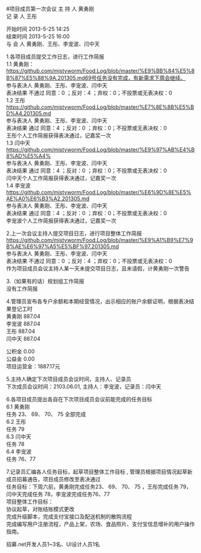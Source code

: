 #项目成员第一次会议
主 持 人    黄勇刚  
记 录 人    王彤  
    
开始时间    2013-5-25 14:25      
结束时间    2013-5-25  16:00  
与 会 人    黄勇刚、王彤、李宠波、闫中天  

1.各项目成员提交工作日志，进行工作简报  
1.1 黄勇刚：  
https://github.com/mistyworm/Food.Log/blob/master/%E9%BB%84%E5%8B%87%E5%88%9A.201305.md69号任务没有完成，有新需求下周会继续。  
参与表决人    黄勇刚、王彤、李宠波、闫中天  
表决结果    不通过     同意：0 ；反对：4 ；弃权：0；不投票或无表决权：0  
1.2 王彤  
https://github.com/mistyworm/Food.Log/blob/master/%E7%8E%8B%E5%BD%A4.201305.md  
参与表决人    黄勇刚、王彤、李宠波、闫中天  
表决结果    通过     同意：4 ；反对：0 ；弃权：0；不投票或无表决权：0  
王彤个人工作简报获得表决通过，记嘉奖一次  
1.3 闫中天  
https://github.com/mistyworm/Food.Log/blob/master/%E9%97%AB%E4%B8%AD%E5%A4%  
参与表决人    黄勇刚、王彤、李宠波、闫中天  
表决结果    通过     同意：4 ；反对：0 ；弃权：0；不投票或无表决权：0  
闫中天个人工作简报获得表决通过，记嘉奖一次  
1.4 李宠波  
https://github.com/mistyworm/Food.Log/blob/master/%E6%9D%8E%E5%AE%A0%E6%B3%A2.201305.md  
参与表决人    黄勇刚、王彤、李宠波、闫中天  
表决结果    通过     同意：4 ；反对：0 ；弃权：0；不投票或无表决权：0  
李宠波个人工作简报获得表决通过，记嘉奖一次  

2.上一次会议主持人提交项目日志，进行项目整体工作简报  
https://github.com/mistyworm/Food.Log/blob/master/%E9%A1%B9%E7%9B%AE%E6%97%A5%E5%BF%97.201305.md  
参与表决人    黄勇刚、王彤、李宠波、闫中天  
表决结果    不通过     同意：0 ；反对：4 ；弃权：0；不投票或无表决权：0  
作为项目成员会议主持人某一天未提交项目日志，且未请假，计黄勇刚一次警告  

3.（如果有的话）规划组工作简报  
没有工作简报  

4.管理员宣布各专户余额和本期经营情况，出示相应的账户余额证明，根据表决结果登记工时  
黄勇刚  887.04  
李宠波  887.04  
王彤  887.04  
闫中天  887.04  

公积金  0.00  
公益金  0.00  
项目运营金：1887.17元  

5.主持人确定下次项目成员会议时间，主持人、记录员  
下次成员会议时间：2103.06.01, 主持人：李宠波，记录员：闫中天  

6.各项目成员提出各自在下次项目成员会议前能完成的任务目标  
6.1 黄勇刚  
任务 23、 69、 70、 75 全部完成  
6.2 王彤  
任务 79  
6.3 闫中天  
任务 78  
6.4 李宠波  
任务 76、77  

7.记录员汇编各人任务目标，起草项目整体工作目标 , 管理员根据项目情况起草新成员招募通告，项目成员修改至表决通过  
 任务目标：下周六前，黄勇刚完成任务23、 69、 70、 75 ，王彤完成任务 79，闫中天完成任务 78，李宠波完成任务76、77  
项目整体工作目标：  
协议起草，对账结账模式更改  
完成升级脚本，完成支付宝接口及配送机制的散购流程  
完成编写用户注册流程，产品上架，农场、食品照片、支付宝信息增补的用户操作指南。  

招募.net开发人员1~3名、UI设计人员1名  